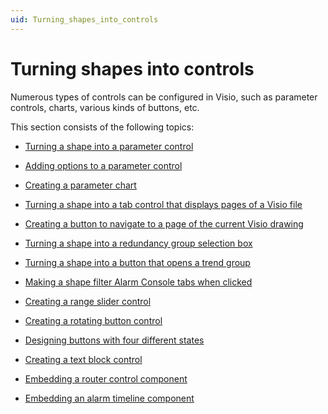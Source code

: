 ```yaml
---
uid: Turning_shapes_into_controls
---
```


# Turning shapes into controls

Numerous types of controls can be configured in Visio, such as parameter controls, charts, various kinds of buttons, etc.

This section consists of the following topics:

- [Turning a shape into a parameter control](xref:Turning_a_shape_into_a_parameter_control)

- [Adding options to a parameter control](xref:Adding_options_to_a_parameter_control)

- [Creating a parameter chart](xref:Creating_a_parameter_chart)

- [Turning a shape into a tab control that displays pages of a Visio file](xref:Turning_a_shape_into_a_tab_control_that_displays_pages_of_a_Visio_file)

- [Creating a button to navigate to a page of the current Visio drawing](xref:Creating_a_button_to_navigate_to_a_page_of_the_current_Visio_drawing)

- [Turning a shape into a redundancy group selection box](xref:Turning_a_shape_into_a_redundancy_group_selection_box)

- [Turning a shape into a button that opens a trend group](xref:Turning_a_shape_into_a_button_that_opens_a_trend_group)

- [Making a shape filter Alarm Console tabs when clicked](xref:Making_a_shape_filter_Alarm_Console_tabs_when_clicked)

- [Creating a range slider control](xref:Creating_a_range_slider_control)

- [Creating a rotating button control](xref:Creating_a_rotating_button_control)

- [Designing buttons with four different states](xref:Designing_buttons_with_four_different_states)

- [Creating a text block control](xref:Creating_a_text_block_control)

- [Embedding a router control component](xref:Embedding_a_router_control_component)

- [Embedding an alarm timeline component](xref:Embedding_an_alarm_timeline_component)
